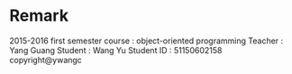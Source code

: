 # Remark

2015-2016 first semester
course : object-oriented programming 
Teacher : Yang Guang
Student : Wang Yu
Student ID : 51150602158
copyright@ywangc
